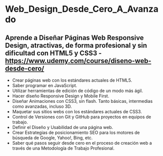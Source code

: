 # Web_Design_Desde_Cero_A_Avanzado
## Aprende a Diseñar Páginas Web Responsive Design, atractivas, de forma profesional y sin dificultad con HTML5 y CSS3 - https://www.udemy.com/course/diseno-web-desde-cero/

- Crear páginas web con los estándares actuales de HTML5.
- Saber programar en JavaScript.
- Utilizar herramientas de edición de código de un modo más ágil.
- Hacer diseño Responsive Design y Mobile First.
- Diseñar Animaciones con CSS3, sin flash. Tanto básicas, intermedias como avanzadas, incluso 3D.
- Maquetar sus sitios webs con los estándares actuales de CSS3.
- Control de Versiones con Git y GitHub para proyectos en equipos de trabajo.
- Definir el Diseño y Usabilidad de una página web.
- Crear Estrategias de posicionamiento SEO para los motores de búsqueda de Google, Yahoo!, Bing, etc.
- Saber qué pasos seguir desde cero en el proceso de creación web a través de una Metodología de Trabajo Profesional.
